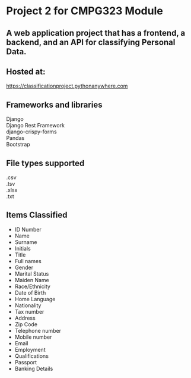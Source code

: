 # Project 2 for CMPG323 Module
## A web application project that has a frontend, a backend, and an API for classifying Personal Data.
## Hosted at:
https://classificationproject.pythonanywhere.com

## Frameworks and libraries
Django\
Django Rest Framework\
django-crispy-forms\
Pandas\
Bootstrap

## File types supported
.csv\
.tsv\
.xlsx\
.txt

## Items Classified
* ID Number
* Name
* Surname
* Initials
* Title
* Full names
* Gender
* Marital Status
* Maiden Name
* Race/Ethnicity
* Date of Birth
* Home Language
* Nationality
* Tax number
* Address
* Zip Code
* Telephone number
* Mobile number
* Email
* Employment
* Qualifications
* Passport
* Banking Details

